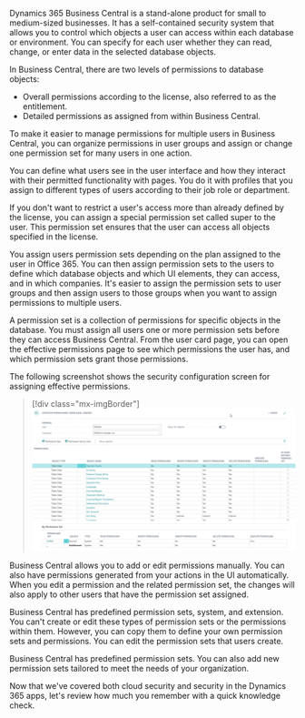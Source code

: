 Dynamics 365 Business Central is a stand-alone product for small to medium-sized businesses. It has a self-contained security system that allows you to control which objects a user can access within each database or environment. You can specify for each user whether they can read, change, or enter data in the selected database objects.

In Business Central, there are two levels of permissions to database objects:

* Overall permissions according to the license, also referred to as the entitlement.
* Detailed permissions as assigned from within Business Central.

To make it easier to manage permissions for multiple users in Business Central, you can organize permissions in user groups and assign or change one permission set for many users in one action.

You can define what users see in the user interface and how they interact with their permitted functionality with pages. You do it with profiles that you assign to different types of users according to their job role or department.

If you don't want to restrict a user's access more than already defined by the license, you can assign a special permission set called super to the user. This permission set ensures that the user can access all objects specified in the license.

You assign users permission sets depending on the plan assigned to the user in Office 365. You can then assign permission sets to the users to define which database objects and which UI elements, they can access, and in which companies. It's easier to assign the permission sets to user groups and then assign users to those groups when you want to assign permissions to multiple users.

A permission set is a collection of permissions for specific objects in the database. You must assign all users one or more permission sets before they can access Business Central. From the user card page, you can open the effective permissions page to see which permissions the user has, and which permission sets grant those permissions. 

The following screenshot shows the security configuration screen for assigning effective permissions.

> [!div class="mx-imgBorder"]
> ![Effective Permissions ui](../media/m03-image18.png)

Business Central allows you to add or edit permissions manually. You can also have permissions generated from your actions in the UI automatically. When you edit a permission and the related permission set, the changes will also apply to other users that have the permission set assigned.

Business Central has predefined permission sets, system, and extension. You can't create or edit these types of permission sets or the permissions within them. However, you can copy them to define your own permission sets and permissions. You can edit the permission sets that users create.

Business Central has predefined permission sets. You can also add new permission sets tailored to meet the needs of your organization.

Now that we've covered both cloud security and security in the Dynamics 365 apps, let's review how much you remember with a quick knowledge check.
